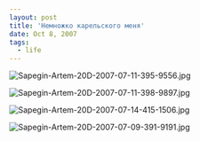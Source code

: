 ```yaml
---
layout: post
title: 'Немножко карельского меня'
date: Oct 8, 2007
tags:
  - life
---
```


![Sapegin-Artem-20D-2007-07-11-395-9556.jpg](photo://467)

![Sapegin-Artem-20D-2007-07-11-398-9897.jpg](photo://492)

![Sapegin-Artem-20D-2007-07-14-415-1506.jpg](photo://556)

![Sapegin-Artem-20D-2007-07-09-391-9191.jpg](photo://455)
